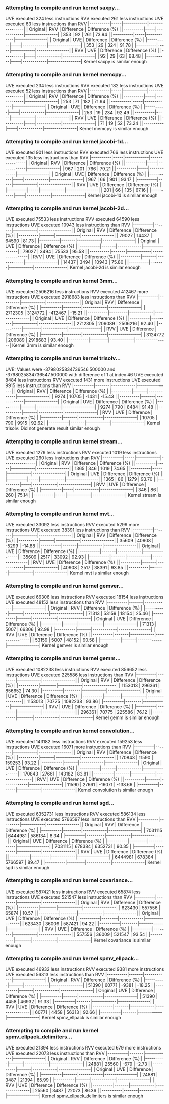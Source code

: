
### Attempting to compile and run kernel saxpy...

UVE executed 324 less instructions
RVV executed 261 less instructions
UVE executed 63 less instructions than RVV
|----------|-----|------------|----------------|
| Original | RVV | Difference | Difference (%) |
|----------|-----|------------|----------------|
| 353      | 92  | 261        | 73.94          |
|----------|-----|------------|----------------|
| Original | UVE | Difference | Difference (%) |
|----------|-----|------------|----------------|
| 353      | 29  | 324        | 91.78          |
|----------|-----|------------|----------------|
| RVV      | UVE | Difference | Difference (%) |
|----------|-----|------------|----------------|
| 92       | 29  | 63         | 68.48          |
|----------|-----|------------|----------------|
Kernel saxpy is similar enough

### Attempting to compile and run kernel memcpy...

UVE executed 234 less instructions
RVV executed 182 less instructions
UVE executed 52 less instructions than RVV
|----------|-----|------------|----------------|
| Original | RVV | Difference | Difference (%) |
|----------|-----|------------|----------------|
| 253      | 71  | 182        | 71.94          |
|----------|-----|------------|----------------|
| Original | UVE | Difference | Difference (%) |
|----------|-----|------------|----------------|
| 253      | 19  | 234        | 92.49          |
|----------|-----|------------|----------------|
| RVV      | UVE | Difference | Difference (%) |
|----------|-----|------------|----------------|
| 71       | 19  | 52         | 73.24          |
|----------|-----|------------|----------------|
Kernel memcpy is similar enough

### Attempting to compile and run kernel jacobi-1d...

UVE executed 901 less instructions
RVV executed 766 less instructions
UVE executed 135 less instructions than RVV
|----------|-----|------------|----------------|
| Original | RVV | Difference | Difference (%) |
|----------|-----|------------|----------------|
| 967      | 201 | 766        | 79.21          |
|----------|-----|------------|----------------|
| Original | UVE | Difference | Difference (%) |
|----------|-----|------------|----------------|
| 967      | 66  | 901        | 93.17          |
|----------|-----|------------|----------------|
| RVV      | UVE | Difference | Difference (%) |
|----------|-----|------------|----------------|
| 201      | 66  | 135        | 67.16          |
|----------|-----|------------|----------------|
Kernel jacobi-1d is similar enough

### Attempting to compile and run kernel jacobi-2d...

UVE executed 75533 less instructions
RVV executed 64590 less instructions
UVE executed 10943 less instructions than RVV
|----------|-------|------------|----------------|
| Original | RVV   | Difference | Difference (%) |
|----------|-------|------------|----------------|
| 79027    | 14437 | 64590      | 81.73          |
|----------|-------|------------|----------------|
| Original | UVE   | Difference | Difference (%) |
|----------|-------|------------|----------------|
| 79027    | 3494  | 75533      | 95.58          |
|----------|-------|------------|----------------|
| RVV      | UVE   | Difference | Difference (%) |
|----------|-------|------------|----------------|
| 14437    | 3494  | 10943      | 75.80          |
|----------|-------|------------|----------------|
Kernel jacobi-2d is similar enough

### Attempting to compile and run kernel 3mm...

UVE executed 2506216 less instructions
RVV executed 412467 more instructions
UVE executed 2918683 less instructions than RVV
|----------|---------|------------|----------------|
| Original | RVV     | Difference | Difference (%) |
|----------|---------|------------|----------------|
| 2712305  | 3124772 | -412467    | -15.21         |
|----------|---------|------------|----------------|
| Original | UVE     | Difference | Difference (%) |
|----------|---------|------------|----------------|
| 2712305  | 206089  | 2506216    | 92.40          |
|----------|---------|------------|----------------|
| RVV      | UVE     | Difference | Difference (%) |
|----------|---------|------------|----------------|
| 3124772  | 206089  | 2918683    | 93.40          |
|----------|---------|------------|----------------|
Kernel 3mm is similar enough

### Attempting to compile and run kernel trisolv...

UVE: Values were -3798025834736546.500000 and -3798025834736547.500000 with difference of 1 at index 46
UVE executed 8484 less instructions
RVV executed 1431 more instructions
UVE executed 9915 less instructions than RVV
|----------|-------|------------|----------------|
| Original | RVV   | Difference | Difference (%) |
|----------|-------|------------|----------------|
| 9274     | 10705 | -1431      | -15.43         |
|----------|-------|------------|----------------|
| Original | UVE   | Difference | Difference (%) |
|----------|-------|------------|----------------|
| 9274     | 790   | 8484       | 91.48          |
|----------|-------|------------|----------------|
| RVV      | UVE   | Difference | Difference (%) |
|----------|-------|------------|----------------|
| 10705    | 790   | 9915       | 92.62          |
|----------|-------|------------|----------------|
Kernel trisolv: Did not generate result similar enough

### Attempting to compile and run kernel stream...

UVE executed 1279 less instructions
RVV executed 1019 less instructions
UVE executed 260 less instructions than RVV
|----------|-----|------------|----------------|
| Original | RVV | Difference | Difference (%) |
|----------|-----|------------|----------------|
| 1365     | 346 | 1019       | 74.65          |
|----------|-----|------------|----------------|
| Original | UVE | Difference | Difference (%) |
|----------|-----|------------|----------------|
| 1365     | 86  | 1279       | 93.70          |
|----------|-----|------------|----------------|
| RVV      | UVE | Difference | Difference (%) |
|----------|-----|------------|----------------|
| 346      | 86  | 260        | 75.14          |
|----------|-----|------------|----------------|
Kernel stream is similar enough

### Attempting to compile and run kernel mvt...

UVE executed 33092 less instructions
RVV executed 5299 more instructions
UVE executed 38391 less instructions than RVV
|----------|-------|------------|----------------|
| Original | RVV   | Difference | Difference (%) |
|----------|-------|------------|----------------|
| 35609    | 40908 | -5299      | -14.88         |
|----------|-------|------------|----------------|
| Original | UVE   | Difference | Difference (%) |
|----------|-------|------------|----------------|
| 35609    | 2517  | 33092      | 92.93          |
|----------|-------|------------|----------------|
| RVV      | UVE   | Difference | Difference (%) |
|----------|-------|------------|----------------|
| 40908    | 2517  | 38391      | 93.85          |
|----------|-------|------------|----------------|
Kernel mvt is similar enough

### Attempting to compile and run kernel gemver...

UVE executed 66306 less instructions
RVV executed 18154 less instructions
UVE executed 48152 less instructions than RVV
|----------|-------|------------|----------------|
| Original | RVV   | Difference | Difference (%) |
|----------|-------|------------|----------------|
| 71313    | 53159 | 18154      | 25.46          |
|----------|-------|------------|----------------|
| Original | UVE   | Difference | Difference (%) |
|----------|-------|------------|----------------|
| 71313    | 5007  | 66306      | 92.98          |
|----------|-------|------------|----------------|
| RVV      | UVE   | Difference | Difference (%) |
|----------|-------|------------|----------------|
| 53159    | 5007  | 48152      | 90.58          |
|----------|-------|------------|----------------|
Kernel gemver is similar enough

### Attempting to compile and run kernel gemm...

UVE executed 1082238 less instructions
RVV executed 856652 less instructions
UVE executed 225586 less instructions than RVV
|----------|--------|------------|----------------|
| Original | RVV    | Difference | Difference (%) |
|----------|--------|------------|----------------|
| 1153013  | 296361 | 856652     | 74.30          |
|----------|--------|------------|----------------|
| Original | UVE    | Difference | Difference (%) |
|----------|--------|------------|----------------|
| 1153013  | 70775  | 1082238    | 93.86          |
|----------|--------|------------|----------------|
| RVV      | UVE    | Difference | Difference (%) |
|----------|--------|------------|----------------|
| 296361   | 70775  | 225586     | 76.12          |
|----------|--------|------------|----------------|
Kernel gemm is similar enough

### Attempting to compile and run kernel convolution...

UVE executed 143182 less instructions
RVV executed 159253 less instructions
UVE executed 16071 more instructions than RVV
|----------|-------|------------|----------------|
| Original | RVV   | Difference | Difference (%) |
|----------|-------|------------|----------------|
| 170843   | 11590 | 159253     | 93.22          |
|----------|-------|------------|----------------|
| Original | UVE   | Difference | Difference (%) |
|----------|-------|------------|----------------|
| 170843   | 27661 | 143182     | 83.81          |
|----------|-------|------------|----------------|
| RVV      | UVE   | Difference | Difference (%) |
|----------|-------|------------|----------------|
| 11590    | 27661 | -16071     | -138.66        |
|----------|-------|------------|----------------|
Kernel convolution is similar enough

### Attempting to compile and run kernel sgd...

UVE executed 6352731 less instructions
RVV executed 586134 less instructions
UVE executed 5766597 less instructions than RVV
|----------|---------|------------|----------------|
| Original | RVV     | Difference | Difference (%) |
|----------|---------|------------|----------------|
| 7031115  | 6444981 | 586134     | 8.34           |
|----------|---------|------------|----------------|
| Original | UVE     | Difference | Difference (%) |
|----------|---------|------------|----------------|
| 7031115  | 678384  | 6352731    | 90.35          |
|----------|---------|------------|----------------|
| RVV      | UVE     | Difference | Difference (%) |
|----------|---------|------------|----------------|
| 6444981  | 678384  | 5766597    | 89.47          |
|----------|---------|------------|----------------|
Kernel sgd is similar enough

### Attempting to compile and run kernel covariance...

UVE executed 587421 less instructions
RVV executed 65874 less instructions
UVE executed 521547 less instructions than RVV
|----------|--------|------------|----------------|
| Original | RVV    | Difference | Difference (%) |
|----------|--------|------------|----------------|
| 623430   | 557556 | 65874      | 10.57          |
|----------|--------|------------|----------------|
| Original | UVE    | Difference | Difference (%) |
|----------|--------|------------|----------------|
| 623430   | 36009  | 587421     | 94.22          |
|----------|--------|------------|----------------|
| RVV      | UVE    | Difference | Difference (%) |
|----------|--------|------------|----------------|
| 557556   | 36009  | 521547     | 93.54          |
|----------|--------|------------|----------------|
Kernel covariance is similar enough

### Attempting to compile and run kernel spmv_ellpack...

UVE executed 46932 less instructions
RVV executed 9381 more instructions
UVE executed 56313 less instructions than RVV
|----------|-------|------------|----------------|
| Original | RVV   | Difference | Difference (%) |
|----------|-------|------------|----------------|
| 51390    | 60771 | -9381      | -18.25         |
|----------|-------|------------|----------------|
| Original | UVE   | Difference | Difference (%) |
|----------|-------|------------|----------------|
| 51390    | 4458  | 46932      | 91.33          |
|----------|-------|------------|----------------|
| RVV      | UVE   | Difference | Difference (%) |
|----------|-------|------------|----------------|
| 60771    | 4458  | 56313      | 92.66          |
|----------|-------|------------|----------------|
Kernel spmv_ellpack is similar enough

### Attempting to compile and run kernel spmv_ellpack_delimiters...

UVE executed 21394 less instructions
RVV executed 679 more instructions
UVE executed 22073 less instructions than RVV
|----------|-------|------------|----------------|
| Original | RVV   | Difference | Difference (%) |
|----------|-------|------------|----------------|
| 24881    | 25560 | -679       | -2.73          |
|----------|-------|------------|----------------|
| Original | UVE   | Difference | Difference (%) |
|----------|-------|------------|----------------|
| 24881    | 3487  | 21394      | 85.99          |
|----------|-------|------------|----------------|
| RVV      | UVE   | Difference | Difference (%) |
|----------|-------|------------|----------------|
| 25560    | 3487  | 22073      | 86.36          |
|----------|-------|------------|----------------|
Kernel spmv_ellpack_delimiters is similar enough
